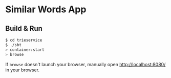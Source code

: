 # Similar Words App #

## Build & Run ##

```sh
$ cd trieservice
$ ./sbt
> container:start
> browse
```

If `browse` doesn't launch your browser, manually open [http://localhost:8080/](http://localhost:8080/) in your browser.
